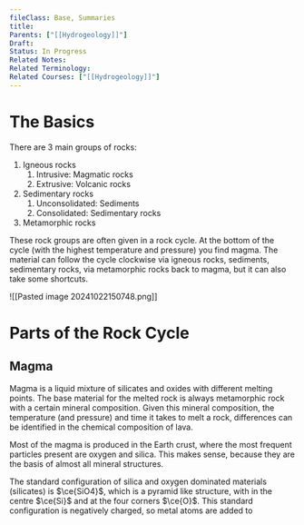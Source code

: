 ```yaml
---
fileClass: Base, Summaries
title: 
Parents: ["[[Hydrogeology]]"]
Draft: 
Status: In Progress
Related Notes: 
Related Terminology: 
Related Courses: ["[[Hydrogeology]]"]
---
```

# The Basics
There are 3 main groups of rocks:
1. Igneous rocks
   1. Intrusive: Magmatic rocks
   2. Extrusive: Volcanic rocks
2. Sedimentary rocks
   1. Unconsolidated: Sediments
   2. Consolidated: Sedimentary rocks
3. Metamorphic rocks

These rock groups are often given in a rock cycle. At the bottom of the cycle (with the highest temperature and pressure) you find magma. The material can follow the cycle clockwise via igneous rocks, sediments, sedimentary rocks, via metamorphic rocks back to magma, but it can also take some shortcuts. 

![[Pasted image 20241022150748.png]]


# Parts of the Rock Cycle
## Magma
Magma is a liquid mixture of silicates and oxides with different melting points. The base material for the melted rock is always metamorphic rock with a certain mineral composition. Given this mineral composition, the temperature (and pressure) and time it takes to melt a rock, differences can be identified in the chemical composition of lava.

Most of the magma is produced in the Earth crust, where the most frequent particles present are oxygen and silica. This makes sense, because they are the basis of almost all mineral structures.

The standard configuration of silica and oxygen dominated materials (silicates) is $\ce{SiO4}$, which is a pyramid like structure, with in the centre $\ce{Si}$ and at the four corners $\ce{O}$. This standard configuration is negatively charged, so metal atoms are added to